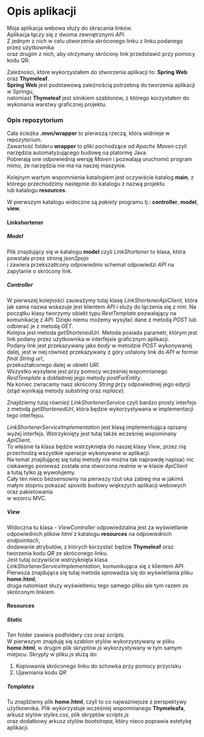 # Opis aplikacji

Moja aplikacja webowa służy do skracania linków.  
Aplikacja łączy się z dwoma zewnętrznymi *API*.  
Z jednym z nich w celu utworzenia skróconego linku z linku podanego przez użytkownika  
oraz drugim z nich, aby otrzymany skrócony link przedstawić przy pomocy kodu QR.    
  
Zależności, które wykorzystałem do stworzenia aplikacji to: **Spring Web** oraz **Thymeleaf**.  
**Spring Web** jest podstawową zależnością potrzebną do tworzenia aplikacji w Springu,  
natomiast **Thymeleaf** jest silnikiem szablonów, z którego korzystałem do wykonania warstwy graficznej projektu.

### Opis repozytorium

Cała ścieżka **.mvn/wrapper** to pierwszą rzeczą, która widnieje w repozytorium.  
Zawartość folderu **wrapper** to pliki pochodzące od *Apache Maven* czyli narzędzia automatyzującego budowę na platormę Java.  
Pobierają one odpowiednią wersję *Maven* i pozwalają uruchomić program mimo, że narzędzia nie ma na naszej maszynie.  
  
Kolejnym wartym wspomnienia katalogiem jest oczywiście katalog **main**, z którego przechodzimy następnie do katalogu z nazwą projektu  
lub katalogu **resources**.
  
W pierwszym katalogu widoczne są *pakiety* programu tj.: **controller**, **model**, **view**.  

#### Linkshortener
##### Model
Plik znajdujący się w katalogu **model** czyli *LinkShortener* to klasa, która powstała przez stronę *json2pojo*  
i zawiera przekszatłcony odpowiednio schemat odpowiedzi *API* na zapytanie o skrócony link.


##### Controller
W pierwszej kolejności zauważymy tutaj klasę *LinkShortenerApiClient*, która jak sama nazwa wskazuje jest klientem *API* i służy do łączenia się z nim.
Na początku klasy tworzymy obiekt typu *RestTemplate* pozwalający na komunikację z *API*. Dzięki niemu możemy wysyłać dane z metodą *POST* lub odbierać je z metodą *GET*.  
Kolejna jest metoda *getShortenedUrl*. Metoda posiada parametr, którym jest link podany przez użytkownika w interfejsie graficznym aplikacji.  
Podany link jest przekazywany jako *body* w metodzie *POST* wykonywanej dalej, jest w niej również przekazywany z góry ustalony link do *API* w formie *final String url*,  
przekształconego dalej w obiekt *URI*.  
Wszystko wysyłane jest przy pomocy wcześniej wspomnianego *RestTemplate* a dokładniej jego metody *postForEntity*.  
Na koniec zwracamy nasz skrócony *String* przy odpowiedniej jego edycji (stąd wynikają metody *substring* oraz *replace*).

Znajdziemy tutaj również *LinkShortenerService* czyli bardzo prosty interfejs z metodą *getShortenedUrl*, która będzie wykorzystywana w implementacji tego interfejsu.
  
*LinkShortenerServiceImplementation* jest klasą implementująca opisany wyżej interfejs. Wstrzyknięty jest tutaj także wcześniej wspominany *ApiClient*.  
To właśnie ta klasa będzie wstrzyknięta do naszej klasy *View*, przez nią przechodzą wszystkie operacje wykonywane w aplikacji.  
Na temat znajdującej się tutaj metody nie można tak naprawdę napisać nic ciekawego ponieważ została ona stworzona realnie w w klasie *ApiClient*  
a tutaj tylko ją wywołujemy.  
Cały ten nieco bezsensowny na pierwszy rzut oka zabieg ma w jakimś małym stopniu pokazać sposób budowy większych aplikacji webowych oraz pakietowania  
w wzorcu MVC.

##### View
Widoczna tu klasa - *ViewController* odpowiedzialna jest za wyświetlanie odpowiednich plików *html* z katalogu **resources** na odpowiednich *endpointach*,  
dodawanie atrybutów, z których korzystać będzie **Thymeleaf** oraz tworzenia kodu *QR* ze skróconego linku.  
Jest tutaj oczywiście wstrzyknięta klasa *LinkShortenerServiceImplementation*, komunikująca się z klientem *API*.  
Pierwsza znajdująca się tutaj metoda sprowadza się do wyświetlania pliku **home.html**,  
druga natomiast służy wyświetleniu tego samego pliku ale tym razem ze skróconym linkiem.

#### Resources

##### Static
Ten folder zawiera podfoldery *css* oraz *scripts*.  
W pierwszym znajduję się szablon stylów wykorzystywany w pliku **home.html**, w drugim plik skryptów *js* wykorzystywany w tym samym miejscu.
Skrypty w pliku *js* służą do:  
1. Kopiowania skróconego linku do schowka przy pomocy przycisku  
2. Ujawniania kodu *QR*

##### Templates
Tu znajdziemy plik **home.html**, czyli to co najważniejsze z perspektywy użytkownika.
Plik wykorzystuje wcześniej wspomnianego **Thymeleafa**, arkusz stylów *styles.css*, plik skryptów *scripts.js*  
oraz dodatkowy arkusz stylów *bootstrapa*, który nieco poprawia estetykę aplikacji.
